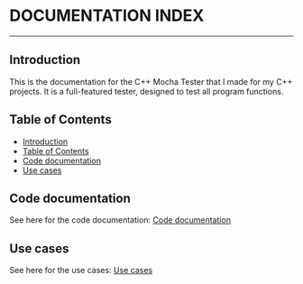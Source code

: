 # DOCUMENTATION INDEX

---

## Introduction

This is the documentation for the C++ Mocha Tester that I made for my C++ projects. It is a full-featured tester, designed to test all program functions.

## Table of Contents

- [Introduction](#introduction)
- [Table of Contents](#table-of-contents)
- [Code documentation](#code-documentation)
- [Use cases](#use-cases)

## Code documentation

See here for the code documentation: [Code documentation](./code/README.md)

## Use cases

See here for the use cases: [Use cases](./use_cases/README.md)

